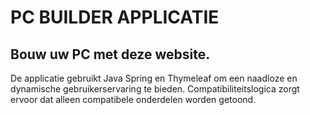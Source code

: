 # PC BUILDER APPLICATIE
## Bouw uw PC met deze website. 

De applicatie gebruikt Java Spring en Thymeleaf om een naadloze en dynamische gebruikerservaring te bieden. Compatibiliteitslogica zorgt ervoor dat alleen compatibele onderdelen worden getoond.
